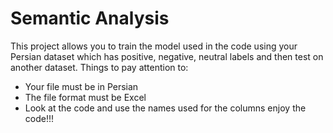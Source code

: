 # Semantic Analysis
This project allows you to train the model used in the code using your Persian dataset which has positive, negative, neutral labels and then test on another dataset.
Things to pay attention to:
* Your file must be in Persian
* The file format must be Excel
* Look at the code and use the names used for the columns
enjoy the code!!!
